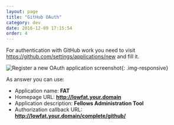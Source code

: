 ```yaml
---
layout: page
title: "GitHub OAuth"
category: dev
date: 2016-12-09 17:15:54
order: 4
---
```

For authentication with GitHub work you need to visit
https://github.com/settings/applications/new and fill it.

![Register a new OAuth application screenshot]({{site.baseurl}}/img/github-oauth.jpg){: .img-responsive}

As answer you can use:

- Application name: **FAT**
- Homepage URL: **http://lowfat.your.domain**
- Application description: **Fellows Administration Tool**
- Authorization callback URL: **http://lowfat.your.domain/complete/github/**
